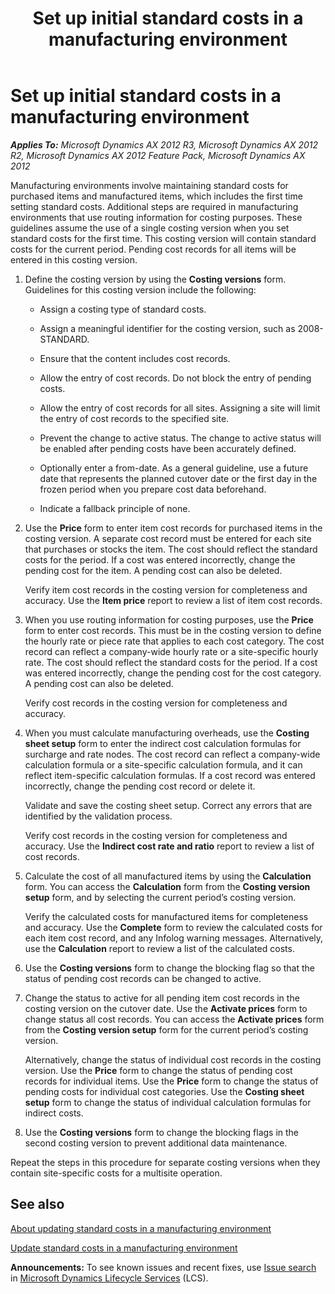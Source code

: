 ﻿---
title: Set up initial standard costs in a manufacturing environment
TOCTitle: Set up initial standard costs in a manufacturing environment
ms:assetid: dd1e620c-6ad6-47da-8907-f7c29dc547d5
ms:mtpsurl: https://technet.microsoft.com/en-us/library/Gg243197(v=AX.60)
ms:contentKeyID: 36059680
ms.date: 04/18/2014
mtps_version: v=AX.60
---

# Set up initial standard costs in a manufacturing environment 


_**Applies To:** Microsoft Dynamics AX 2012 R3, Microsoft Dynamics AX 2012 R2, Microsoft Dynamics AX 2012 Feature Pack, Microsoft Dynamics AX 2012_

Manufacturing environments involve maintaining standard costs for purchased items and manufactured items, which includes the first time setting standard costs. Additional steps are required in manufacturing environments that use routing information for costing purposes. These guidelines assume the use of a single costing version when you set standard costs for the first time. This costing version will contain standard costs for the current period. Pending cost records for all items will be entered in this costing version.

1.  Define the costing version by using the **Costing versions** form. Guidelines for this costing version include the following:
    
      - Assign a costing type of standard costs.
    
      - Assign a meaningful identifier for the costing version, such as 2008-STANDARD.
    
      - Ensure that the content includes cost records.
    
      - Allow the entry of cost records. Do not block the entry of pending costs.
    
      - Allow the entry of cost records for all sites. Assigning a site will limit the entry of cost records to the specified site.
    
      - Prevent the change to active status. The change to active status will be enabled after pending costs have been accurately defined.
    
      - Optionally enter a from-date. As a general guideline, use a future date that represents the planned cutover date or the first day in the frozen period when you prepare cost data beforehand.
    
      - Indicate a fallback principle of none.

2.  Use the **Price** form to enter item cost records for purchased items in the costing version. A separate cost record must be entered for each site that purchases or stocks the item. The cost should reflect the standard costs for the period. If a cost was entered incorrectly, change the pending cost for the item. A pending cost can also be deleted.
    
    Verify item cost records in the costing version for completeness and accuracy. Use the **Item price** report to review a list of item cost records.

3.  When you use routing information for costing purposes, use the **Price** form to enter cost records. This must be in the costing version to define the hourly rate or piece rate that applies to each cost category. The cost record can reflect a company-wide hourly rate or a site-specific hourly rate. The cost should reflect the standard costs for the period. If a cost was entered incorrectly, change the pending cost for the cost category. A pending cost can also be deleted.
    
    Verify cost records in the costing version for completeness and accuracy.

4.  When you must calculate manufacturing overheads, use the **Costing sheet setup** form to enter the indirect cost calculation formulas for surcharge and rate nodes. The cost record can reflect a company-wide calculation formula or a site-specific calculation formula, and it can reflect item-specific calculation formulas. If a cost record was entered incorrectly, change the pending cost record or delete it.
    
    Validate and save the costing sheet setup. Correct any errors that are identified by the validation process.
    
    Verify cost records in the costing version for completeness and accuracy. Use the **Indirect cost rate and ratio** report to review a list of cost records.

5.  Calculate the cost of all manufactured items by using the **Calculation** form. You can access the **Calculation** form from the **Costing version setup** form, and by selecting the current period’s costing version.
    
    Verify the calculated costs for manufactured items for completeness and accuracy. Use the **Complete** form to review the calculated costs for each item cost record, and any Infolog warning messages. Alternatively, use the **Calculation** report to review a list of the calculated costs.

6.  Use the **Costing versions** form to change the blocking flag so that the status of pending cost records can be changed to active.

7.  Change the status to active for all pending item cost records in the costing version on the cutover date. Use the **Activate prices** form to change status all cost records. You can access the **Activate prices** form from the **Costing version setup** form for the current period’s costing version.
    
    Alternatively, change the status of individual cost records in the costing version. Use the **Price** form to change the status of pending cost records for individual items. Use the **Price** form to change the status of pending costs for individual cost categories. Use the **Costing sheet setup** form to change the status of individual calculation formulas for indirect costs.

8.  Use the **Costing versions** form to change the blocking flags in the second costing version to prevent additional data maintenance.

Repeat the steps in this procedure for separate costing versions when they contain site-specific costs for a multisite operation.

## See also

[About updating standard costs in a manufacturing environment](about-updating-standard-costs-in-a-manufacturing-environment.md)

[Update standard costs in a manufacturing environment](update-standard-costs-in-a-manufacturing-environment.md)

  
**Announcements:** To see known issues and recent fixes, use [Issue search](http://go.microsoft.com/fwlink/?linkid=389258) in [Microsoft Dynamics Lifecycle Services](http://go.microsoft.com/fwlink/?linkid=306505) (LCS).

